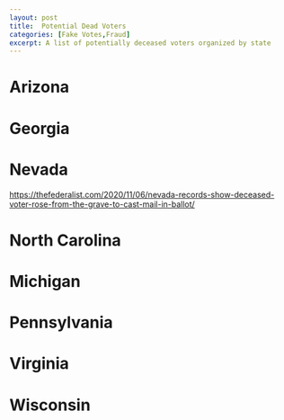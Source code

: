 ```yaml
---
layout: post
title:  Potential Dead Voters
categories: [Fake Votes,Fraud]
excerpt: A list of potentially deceased voters organized by state
---
```


# Arizona

# Georgia

# Nevada 
https://thefederalist.com/2020/11/06/nevada-records-show-deceased-voter-rose-from-the-grave-to-cast-mail-in-ballot/

# North Carolina

# Michigan 

# Pennsylvania 

# Virginia

# Wisconsin 


